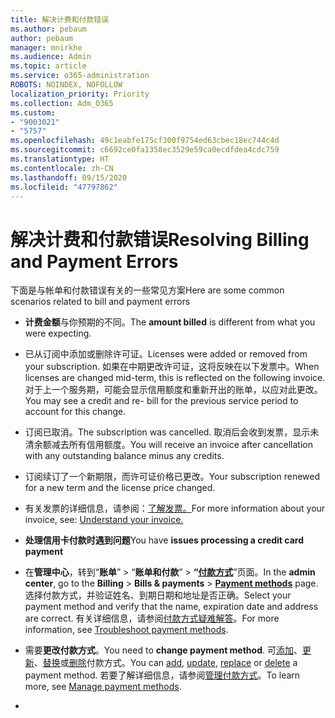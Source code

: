 ```yaml
---
title: 解决计费和付款错误
ms.author: pebaum
author: pebaum
manager: mnirkhe
ms.audience: Admin
ms.topic: article
ms.service: o365-administration
ROBOTS: NOINDEX, NOFOLLOW
localization_priority: Priority
ms.collection: Adm_O365
ms.custom:
- "9003021"
- "5757"
ms.openlocfilehash: 49c1eabfe175cf300f9754ed63cbec18ec744c4d
ms.sourcegitcommit: c6692ce0fa1358ec3529e59ca0ecdfdea4cdc759
ms.translationtype: HT
ms.contentlocale: zh-CN
ms.lasthandoff: 09/15/2020
ms.locfileid: "47797862"
---
```

# <a name="resolving-billing-and-payment-errors"></a><span data-ttu-id="7d798-102">解决计费和付款错误</span><span class="sxs-lookup"><span data-stu-id="7d798-102">Resolving Billing and Payment Errors</span></span>

<span data-ttu-id="7d798-103">下面是与帐单和付款错误有关的一些常见方案</span><span class="sxs-lookup"><span data-stu-id="7d798-103">Here are some common scenarios related to bill and payment errors</span></span>

- <span data-ttu-id="7d798-104">**计费金额**与你预期的不同。</span><span class="sxs-lookup"><span data-stu-id="7d798-104">The  **amount billed** is different from what you were expecting.</span></span>
- <span data-ttu-id="7d798-105">已从订阅中添加或删除许可证。</span><span class="sxs-lookup"><span data-stu-id="7d798-105">Licenses were added or removed from your subscription.</span></span> <span data-ttu-id="7d798-106">如果在中期更改许可证，这将反映在以下发票中。</span><span class="sxs-lookup"><span data-stu-id="7d798-106">When licenses are changed mid-term, this is reflected on the following invoice.</span></span> <span data-ttu-id="7d798-107">对于上一个服务期，可能会显示信用额度和重新开出的账单，以应对此更改。</span><span class="sxs-lookup"><span data-stu-id="7d798-107">You may see a credit and re- bill for the previous service period to account for this change.</span></span>
- <span data-ttu-id="7d798-108">订阅已取消。</span><span class="sxs-lookup"><span data-stu-id="7d798-108">The subscription was cancelled.</span></span> <span data-ttu-id="7d798-109">取消后会收到发票，显示未清余额减去所有信用额度。</span><span class="sxs-lookup"><span data-stu-id="7d798-109">You will receive an invoice after cancellation with any outstanding balance minus any credits.</span></span>
- <span data-ttu-id="7d798-110">订阅续订了一个新期限，而许可证价格已更改。</span><span class="sxs-lookup"><span data-stu-id="7d798-110">Your subscription renewed for a new term and the license price changed.</span></span>
- <span data-ttu-id="7d798-111">有关发票的详细信息，请参阅：[了解发票。](https://docs.microsoft.com/microsoft-365/commerce/billing-and-payments/understand-your-invoice2)</span><span class="sxs-lookup"><span data-stu-id="7d798-111">For more information about your invoice, see:  [Understand your invoice.](https://docs.microsoft.com/microsoft-365/commerce/billing-and-payments/understand-your-invoice2)</span></span>
- <span data-ttu-id="7d798-112">**处理信用卡付款时遇到问题**</span><span class="sxs-lookup"><span data-stu-id="7d798-112">You have  **issues processing a credit card payment**</span></span>
- <span data-ttu-id="7d798-113">在**管理中心**，转到“**账单**”  >  “**账单和付款**”  >  **“[付款方式](https://go.microsoft.com/fwlink/p/?linkid=2018806)**”页面。</span><span class="sxs-lookup"><span data-stu-id="7d798-113">In the  **admin center**, go to the  **Billing**  >  **Bills & payments**  >  **[Payment methods](https://go.microsoft.com/fwlink/p/?linkid=2018806)** page.</span></span> <span data-ttu-id="7d798-114">选择付款方式，并验证姓名、到期日期和地址是否正确。</span><span class="sxs-lookup"><span data-stu-id="7d798-114">Select your payment method and verify that the name, expiration date and address are correct.</span></span> <span data-ttu-id="7d798-115">有关详细信息，请参阅[付款方式疑难解答](https://docs.microsoft.com/microsoft-365/commerce/billing-and-payments/manage-payment-methods#troubleshoot-payment-methods)。</span><span class="sxs-lookup"><span data-stu-id="7d798-115">For more information, see  [Troubleshoot payment methods](https://docs.microsoft.com/microsoft-365/commerce/billing-and-payments/manage-payment-methods#troubleshoot-payment-methods).</span></span>

- <span data-ttu-id="7d798-116">需要**更改付款方式**。</span><span class="sxs-lookup"><span data-stu-id="7d798-116">You need to  **change payment method**.</span></span> <span data-ttu-id="7d798-117">可[添加](https://docs.microsoft.com/microsoft-365/commerce/billing-and-payments/manage-payment-methods?view=o365-worldwide#add-a-payment-method)、[更新](https://docs.microsoft.com/microsoft-365/commerce/billing-and-payments/manage-payment-methods?view=o365-worldwide#update-payment-method-details)、[替换](https://docs.microsoft.com/microsoft-365/commerce/billing-and-payments/manage-payment-methods?view=o365-worldwide#replace-a-payment-method)或[删除](https://docs.microsoft.com/microsoft-365/commerce/billing-and-payments/manage-payment-methods?view=o365-worldwide#delete-a-payment-method)付款方式。</span><span class="sxs-lookup"><span data-stu-id="7d798-117">You can [add](https://docs.microsoft.com/microsoft-365/commerce/billing-and-payments/manage-payment-methods?view=o365-worldwide#add-a-payment-method),  [update](https://docs.microsoft.com/microsoft-365/commerce/billing-and-payments/manage-payment-methods?view=o365-worldwide#update-payment-method-details),  [replace](https://docs.microsoft.com/microsoft-365/commerce/billing-and-payments/manage-payment-methods?view=o365-worldwide#replace-a-payment-method)  or  [delete](https://docs.microsoft.com/microsoft-365/commerce/billing-and-payments/manage-payment-methods?view=o365-worldwide#delete-a-payment-method)  a payment method.</span></span> <span data-ttu-id="7d798-118">若要了解详细信息，请参阅[管理付款方式](https://docs.microsoft.com/microsoft-365/commerce/billing-and-payments/manage-payment-methods?view=o365-worldwide)。</span><span class="sxs-lookup"><span data-stu-id="7d798-118">To learn more, see  [Manage payment methods](https://docs.microsoft.com/microsoft-365/commerce/billing-and-payments/manage-payment-methods?view=o365-worldwide).</span></span>
- 